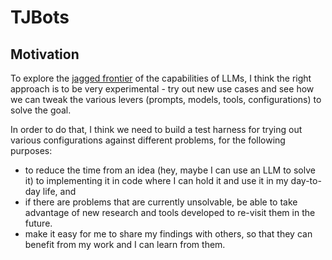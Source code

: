 # TJBots


## Motivation

To explore the [jagged
frontier](https://www.oneusefulthing.org/p/centaurs-and-cyborgs-on-the-jagged)
of the capabilities of LLMs, I think the right approach is to be very
experimental - try out new use cases and see how we can tweak the
various levers (prompts, models, tools, configurations) to solve the
goal.

In order to do that, I think we need to build a test harness for trying
out various configurations against different problems, for the following
purposes:

- to reduce the time from an idea (hey, maybe I can use an LLM to solve
  it) to implementing it in code where I can hold it and use it in my
  day-to-day life, and
- if there are problems that are currently unsolvable, be able to take
  advantage of new research and tools developed to re-visit them in the
  future.
- make it easy for me to share my findings with others, so that they can
  benefit from my work and I can learn from them.
